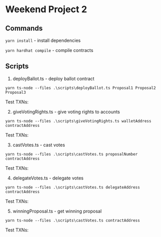 # Weekend Project 2


## Commands

`yarn install` - install dependencies

`yarn hardhat compile` - compile contracts


## Scripts

1. deployBallot.ts - deploy ballot contract
```
yarn ts-node --files .\scripts\deployBallot.ts Proposal1 Proposal2 Proposal3
```
Test TXNs:

2. giveVotingRights.ts - give voting rights to accounts
```
yarn ts-node --files .\scripts\giveVotingRights.ts walletAddress contractAddress
```
Test TXNs:

3. castVotes.ts - cast votes
```
yarn ts-node --files .\scripts\castVotes.ts proposalNumber contractAddress
```
Test TXNs:


4. delegateVotes.ts - delegate votes
```
yarn ts-node --files .\scripts\castVotes.ts delegateAddress contractAddress
```
Test TXNs:


5. winningProposal.ts - get winning proposal
```
yarn ts-node --files .\scripts\castVotes.ts contractAddress
```
Test TXNs:


